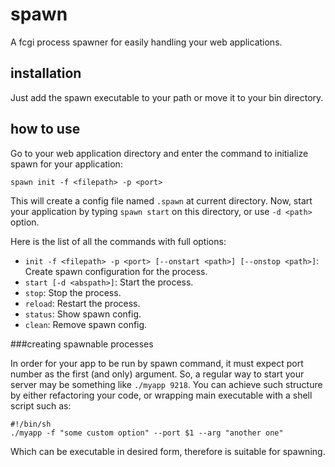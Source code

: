 # spawn
A fcgi process spawner for easily handling your web applications.

## installation
Just add the spawn executable to your path or move it to your bin directory.

## how to use
Go to your web application directory and enter the command to initialize spawn for your application:

    spawn init -f <filepath> -p <port> 

This will create a config file named `.spawn` at current directory. Now, start your application by typing `spawn start` on this directory, or use `-d <path>` option. 

Here is the list of all the commands with full options:

* `init -f <filepath> -p <port> [--onstart <path>] [--onstop <path>]`: Create spawn configuration for the process.
* `start [-d <abspath>]`: Start the process.
* `stop`: Stop the process.
* `reload`: Restart the process.
* `status`: Show spawn config.
* `clean`: Remove spawn config.

###creating spawnable processes

In order for your app to be run by spawn command, it must expect port number as the first (and only) argument. So, a regular way to start your server may be something like `./myapp 9218`. You can achieve such structure by either refactoring your code, or wrapping main executable with a shell script such as:
	
	#!/bin/sh
	./myapp -f "some custom option" --port $1 --arg "another one"
	
Which can be executable in desired form, therefore is suitable for spawning.